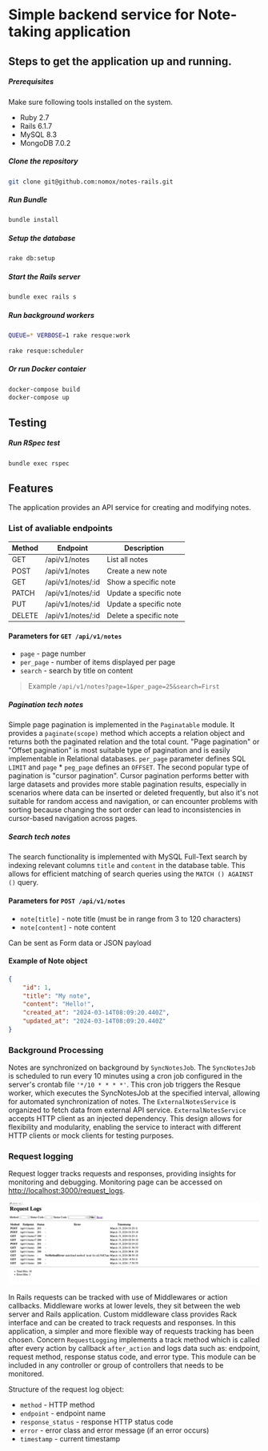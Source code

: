 # Simple backend service for Note-taking application

## Steps to get the application up and running.

##### Prerequisites

Make sure following tools installed on the system.

- Ruby 2.7
- Rails 6.1.7
- MySQL 8.3
- MongoDB 7.0.2

##### Clone the repository

```bash
git clone git@github.com:nomox/notes-rails.git
```

##### Run Bundle

```bash
bundle install
```

##### Setup the database

```bash
rake db:setup
```

##### Start the Rails server

```bash
bundle exec rails s
```

##### Run background workers

```bash
QUEUE=* VERBOSE=1 rake resque:work
```

```bash
rake resque:scheduler
```

##### Or run Docker contaier

```bash
docker-compose build
docker-compose up
```

## Testing

##### Run RSpec test

```bash
bundle exec rspec
```

## Features

The application provides an API service for creating and modifying notes.

### List of avaliable endpoints

| Method | Endpoint                  | Description                 |
|-------------|----------------------|-----------------------------|
| GET         | /api/v1/notes        | List all notes              |
| POST        | /api/v1/notes        | Create a new note           |
| GET         | /api/v1/notes/:id    | Show a specific note        |
| PATCH       | /api/v1/notes/:id    | Update a specific note      |
| PUT         | /api/v1/notes/:id    | Update a specific note      |
| DELETE      | /api/v1/notes/:id    | Delete a specific note      |

#### Parameters for `GET /api/v1/notes`

* `page` - page number
* `per_page` - number of items displayed per page
* `search` - search by title on content

> Example `/api/v1/notes?page=1&per_page=25&search=First`

##### Pagination tech notes

Simple page pagination is implemented in the `Paginatable` module. It provides a `paginate(scope)` method which accepts a relation object and returns both the paginated relation and the total count. "Page pagination" or "Offset pagination" is most suitable type of pagination and is easily implementable in Relational databases. `per_page` parameter defines SQL `LIMIT` and `page` * `peg_page` defines an `OFFSET`. The second popular type of pagination is "cursor pagination". Cursor pagination performs better with large datasets and provides more stable pagination results, especially in scenarios where data can be inserted or deleted frequently, but also it's not suitable for random access and navigation, or can encounter problems with sorting because changing the sort order can lead to inconsistencies in cursor-based navigation across pages.

##### Search tech notes

The search functionality is implemented with MySQL Full-Text search by indexing relevant columns `title` and `content` in the database table. This allows for efficient matching of search queries using the `MATCH () AGAINST ()` query.

#### Parameters for `POST /api/v1/notes `

* `note[title]` - note title (must be in range from 3 to 120 characters)
* `note[content]` - note content

Can be sent as Form data or JSON payload

#### Example of Note object

```json
{
    "id": 1,
    "title": "My note",
    "content": "Hello!",
    "created_at": "2024-03-14T08:09:20.440Z",
    "updated_at": "2024-03-14T08:09:20.440Z"
}
```

### Background Processing

Notes are synchronized on background by `SyncNotesJob`. The `SyncNotesJob` is scheduled to run every 10 minutes using a cron job configured in the server's crontab file `'*/10 * * * *'`. This cron job triggers the Resque worker, which executes the SyncNotesJob at the specified interval, allowing for automated synchronization of notes. The `ExternalNotesService` is organized to fetch data from external API service. `ExternalNotesService` accepts HTTP client as an injected dependency. This design allows for flexibility and modularity, enabling the service to interact with different HTTP clients or mock clients for testing purposes.

### Request logging

Request logger tracks requests and responses, providing insights for monitoring and debugging.
Monitoring page can be accessed on [http://localhost:3000/request_logs](http://localhost:3000/request_logs).

![Requst Monitor](public/request_monitor_screenshot.png)

In Rails requests can be tracked with use of Middlewares or action callbacks. Middleware works at lower levels, they sit between the web server and Rails application. Custom middleware class provides Rack interface and can be created to track requests and responses. In this application, a simpler and more flexible way of requests tracking has been chosen. Concern `RequestLogging` implements a track method which is called after every action by callback `after_action` and logs data such as: endpoint, request method, response status code, and error type. This module can be included in any controller or group of controllers that needs to be monitored.

Structure of the request log object:
* `method` - HTTP method
* `endpoint` - endpoint name
* `response_status` - response HTTP status code
* `error` - error class and error message (if an error occurs)
* `timestamp` - current timestamp
